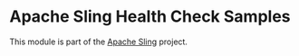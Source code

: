 # Apache Sling Health Check Samples

This module is part of the [Apache Sling](https://sling.apache.org) project.
